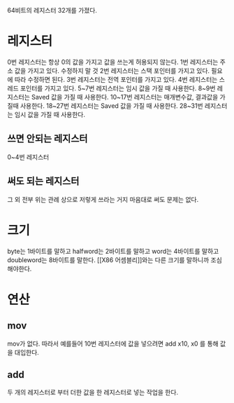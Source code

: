 64비트의 레지스터 32개를 가졌다.

# 레지스터
0번 레지스터는 항상 0의 값을 가지고 값을 쓰는게 허용되지 않는다.
1번 레지스터는 주소 값을 가지고 있다. 수정하지 말 것
2번 레지스터는 스택 포인터를 가지고 있다. 필요에 따라 수정하면 된다.
3번 레지스터는 전역 포인터를 가지고 있다.
4번 레지스터는 스레드 포인터를 가지고 있다.
5~7번 레지스터는 임시 값을 가질 때 사용한다.
8~9번 레지스터는 Saved 값을 가질 때 사용한다.
10~17번 레지스터는 매개변수값, 결과값을 가질때 사용한다.
18~27번 레지스터는 Saved 값을 가질 때 사용한다.
28~31번 레지스터는 임시 값을 가질 때 사용한다.
## 쓰면 안되는 레지스터
0~4번 레지스터
## 써도 되는 레지스터
그 외 전부
위는 관례 상으로 저렇게 쓰라는 거지 마음대로 써도 문제는 없다.

# 크기
byte는 1바이트를 말하고
halfword는 2바이트를 말하고
word는 4바이트를 말하고
doubleword는 8바이트를 말한다.
[[X86 어셈블리]]와는 다른 크기를 말하니까 조심해야한다.
# 연산
## mov
mov가 없다.
따라서 예를들어 10번 레지스터에 값을 넣으려면
add x10, x0
를 통해 값을 대입한다.

## add
두 개의 레지스터로 부터 더한 값을 한 레지스터로 넣는 작업을 한다.

